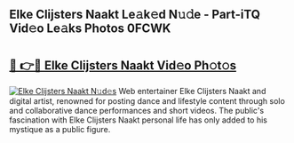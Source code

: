 ## Elke Clijsters Naakt Le𝚊k𝚎d N𝚞𝚍e - Part-iTQ Vid𝚎o Le𝚊ks Photos 0FCWK

# <h2><a href="http://fb6n1f2.evod.top/?m=Elke+Clijsters+Naakt">🔗 👉🔴 Elke Clijsters Naakt Vid𝚎o Ph𝚘t𝚘s</a></h2>

[![Elke Clijsters Naakt N𝚞d𝚎s](https://i.imgur.com/8V9OHl7.gif)](http://fb6n1f2.evod.top/?m=Elke+Clijsters+Naakt)
Web entertainer Elke Clijsters Naakt and digital artist, renowned for posting dance and lifestyle content through solo and collaborative dance performances and short videos. The public's fascination with Elke Clijsters Naakt personal life has only added to his mystique as a public figure. 
